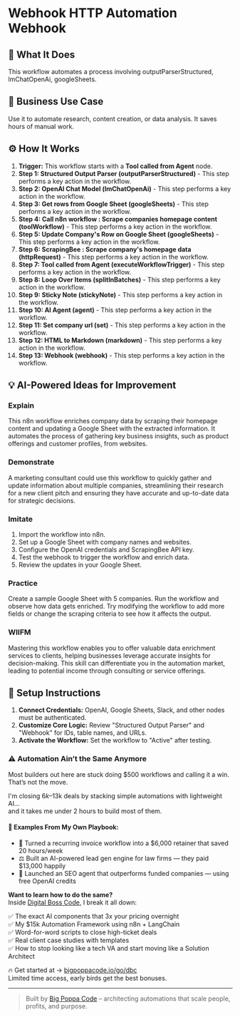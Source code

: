 # Webhook HTTP Automation Webhook

## 🚀 What It Does
This workflow automates a process involving outputParserStructured, lmChatOpenAi, googleSheets.

## 💼 Business Use Case
Use it to automate research, content creation, or data analysis. It saves hours of manual work.

## ⚙️ How It Works
1.  **Trigger:** This workflow starts with a **Tool called from Agent** node.
2. **Step 1: Structured Output Parser (outputParserStructured)** - This step performs a key action in the workflow.
3. **Step 2: OpenAI Chat Model (lmChatOpenAi)** - This step performs a key action in the workflow.
4. **Step 3: Get rows from Google Sheet (googleSheets)** - This step performs a key action in the workflow.
5. **Step 4: Call n8n workflow  : Scrape companies homepage content (toolWorkflow)** - This step performs a key action in the workflow.
6. **Step 5: Update Company's Row on Google Sheet (googleSheets)** - This step performs a key action in the workflow.
7. **Step 6: ScrapingBee : Scrape company's homepage data  (httpRequest)** - This step performs a key action in the workflow.
8. **Step 7: Tool called from Agent (executeWorkflowTrigger)** - This step performs a key action in the workflow.
9. **Step 8: Loop Over Items (splitInBatches)** - This step performs a key action in the workflow.
10. **Step 9: Sticky Note (stickyNote)** - This step performs a key action in the workflow.
11. **Step 10: AI Agent (agent)** - This step performs a key action in the workflow.
12. **Step 11: Set company url (set)** - This step performs a key action in the workflow.
13. **Step 12: HTML to Markdown (markdown)** - This step performs a key action in the workflow.
14. **Step 13: Webhook (webhook)** - This step performs a key action in the workflow.

## 💡 AI-Powered Ideas for Improvement
### Explain
This n8n workflow enriches company data by scraping their homepage content and updating a Google Sheet with the extracted information. It automates the process of gathering key business insights, such as product offerings and customer profiles, from websites.

### Demonstrate
A marketing consultant could use this workflow to quickly gather and update information about multiple companies, streamlining their research for a new client pitch and ensuring they have accurate and up-to-date data for strategic decisions.

### Imitate
1. Import the workflow into n8n.
2. Set up a Google Sheet with company names and websites.
3. Configure the OpenAI credentials and ScrapingBee API key.
4. Test the webhook to trigger the workflow and enrich data.
5. Review the updates in your Google Sheet.

### Practice
Create a sample Google Sheet with 5 companies. Run the workflow and observe how data gets enriched. Try modifying the workflow to add more fields or change the scraping criteria to see how it affects the output.

### WIIFM
Mastering this workflow enables you to offer valuable data enrichment services to clients, helping businesses leverage accurate insights for decision-making. This skill can differentiate you in the automation market, leading to potential income through consulting or service offerings.

## 🔧 Setup Instructions
1. **Connect Credentials:** OpenAI, Google Sheets, Slack, and other nodes must be authenticated.
2. **Customize Core Logic:** Review "Structured Output Parser" and "Webhook" for IDs, table names, and URLs.
3. **Activate the Workflow:** Set the workflow to "Active" after testing.

### ⚠️ Automation Ain’t the Same Anymore

Most builders out here are stuck doing $500 workflows and calling it a win.  
That’s not the move.  

I'm closing $6k–$13k deals by stacking simple automations with lightweight AI...  
and it takes me under 2 hours to build most of them.

#### 🧠 Examples From My Own Playbook:
- 🔁 Turned a recurring invoice workflow into a $6,000 retainer that saved 20 hours/week  
- ⚖️ Built an AI-powered lead gen engine for law firms — they paid $13,000 happily  
- 🚀 Launched an SEO agent that outperforms funded companies — using free OpenAI credits  

**Want to learn how to do the same?**  
Inside [Digital Boss Code](https://bigpoppacode.io/go/dbc), I break it all down:

✅ The exact AI components that 3x your pricing overnight  
✅ My $15k Automation Framework using n8n + LangChain  
✅ Word-for-word scripts to close high-ticket deals  
✅ Real client case studies with templates  
✅ How to stop looking like a tech VA and start moving like a Solution Architect  

🔥 Get started at → [bigpoppacode.io/go/dbc](https://bigpoppacode.io/go/dbc)  
Limited time access, early birds get the best bonuses.

---
> Built by [Big Poppa Code](https://bigpoppacode.io) – architecting automations that scale people, profits, and purpose.
